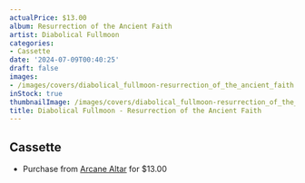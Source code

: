 ```yaml
---
actualPrice: $13.00
album: Resurrection of the Ancient Faith
artist: Diabolical Fullmoon
categories:
- Cassette
date: '2024-07-09T00:40:25'
draft: false
images:
- /images/covers/diabolical_fullmoon-resurrection_of_the_ancient_faith.jpg
inStock: true
thumbnailImage: /images/covers/diabolical_fullmoon-resurrection_of_the_ancient_faith-thumb.jpg
title: Diabolical Fullmoon - Resurrection of the Ancient Faith
---
```


## Cassette
* Purchase from [Arcane Altar](https://arcanealtar.bigcartel.com/product/diabolical-fullmoon-resurrection-of-the-ancient-faith-tape-restock) for $13.00
